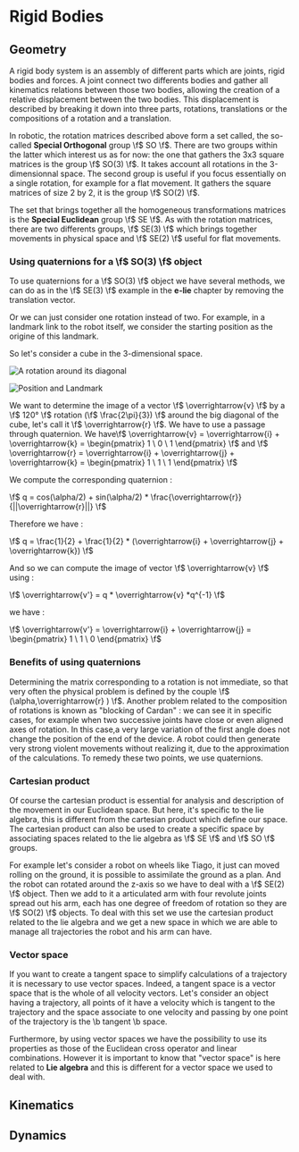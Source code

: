 # Rigid Bodies

## Geometry

A rigid body system is an assembly of different parts which are joints, rigid bodies and forces. A joint connect two differents bodies and gather all kinematics relations between those two bodies, allowing the creation of a relative displacement between the two bodies. This displacement is described by breaking it down into three parts, rotations, translations or the compositions of a rotation and a translation.

In robotic, the rotation matrices described above form a set called, the so-called **Special Orthogonal** group \f$ SO \f$. There are two groups within the latter which interest us as for now: the one that gathers the 3x3 square matrices is the group \f$ SO(3) \f$. It takes account all rotations in the 3-dimensionnal space. The second group is useful if you focus essentially on a single rotation, for example for a flat movement. It gathers the square matrices of size 2 by 2, it is the group \f$ SO(2) \f$. 

The set that brings together all the homogeneous transformations matrices is the **Special Euclidean** group \f$ SE \f$. As with the rotation matrices, there are two differents groups, \f$ SE(3) \f$ which brings together movements in physical space and \f$ SE(2) \f$ useful for flat movements. 

### Using quaternions for a \f$ SO(3) \f$ object 

To use quaternions for a \f$ SO(3) \f$ object we have several methods, we can do as in the \f$ SE(3) \f$ example in the **e-lie** chapter by removing the translation vector. 

Or we can just consider one rotation instead of two. For example, in a landmark link to the robot itself, we consider the starting position as the origine of this landmark.  

So let's consider a cube in the 3-dimensional space.


![A rotation around its diagonal](cube_rotation.gif) 


![Position and Landmark](cube-rotation_picture.jpg)


We want to determine the image of a vector \f$ \overrightarrow{v} \f$ by a \f$ 120° \f$ rotation (\f$ \frac{2\pi}{3}) \f$ around the big diagonal of the cube, let's call it \f$ \overrightarrow{r} \f$. We have to use a passage through quaternion. We have\f$ \overrightarrow{v} = \overrightarrow{i} + \overrightarrow{k} = \begin{pmatrix} 1 \\ 0 \\ 1 \end{pmatrix} \f$ and \f$ \overrightarrow{r} = \overrightarrow{i} + \overrightarrow{j} + \overrightarrow{k} = \begin{pmatrix} 1 \\ 1 \\ 1 \end{pmatrix} \f$

We compute the corresponding quaternion :

\f$ q = cos(\alpha/2) + sin(\alpha/2) * \frac{\overrightarrow{r}}{||\overrightarrow{r}||} \f$

Therefore we have :

\f$ q = \frac{1}{2} + \frac{1}{2} * (\overrightarrow{i} + \overrightarrow{j} + \overrightarrow{k}) \f$

And so we can compute the image of vector \f$ \overrightarrow{v} \f$ using :

\f$ \overrightarrow{v'} = q * \overrightarrow{v} *q^{-1} \f$

we have :

\f$ \overrightarrow{v'} = \overrightarrow{i} + \overrightarrow{j} = \begin{pmatrix} 1 \\ 1 \\ 0 \end{pmatrix} \f$


### Benefits of using quaternions

Determining the matrix corresponding to a rotation is not immediate, so that very often the physical problem is defined by the couple \f$ (\alpha,\overrightarrow{r} ) \f$. Another problem related to the composition of rotations is known as "blocking of Cardan" : we can see it in specific cases, for example when two successive joints have close or even aligned axes of rotation. In this case,a very large variation of the first angle does not change the position of the end of the device. A robot could then generate very strong violent movements without realizing it, due to the approximation of the calculations. To remedy these two points, we use quaternions.



### Cartesian product

Of course the cartesian product is essential for analysis and description of the movement in our Euclidean space. But here, it's specific to the lie algebra, this is different from the cartesian product which define our space. 
The cartesian product can also be used to create a specific space by associating spaces related to the lie algebra as \f$ SE \f$ and \f$ SO \f$ groups. 

For example let's consider a robot on wheels like Tiago, it just can moved rolling on the ground, it is possible to assimilate the ground as a plan. And the robot can rotated around the z-axis so we have to deal with a \f$ SE(2) \f$ object. Then we add to it a articulated arm with four revolute joints spread out his arm, each has one degree of freedom of rotation so they are \f$ SO(2) \f$ objects. To deal with this set we use the cartesian product related to the lie algebra and we get a new space in which we are able to manage all trajectories the robot and his arm can have.


### Vector space 

If you want to create a tangent space to simplify calculations of a trajectory it is necessary to use vector spaces. Indeed, a tangent space is a vector space that is the whole of all velocity vectors. 
Let's consider an object having a trajectory, all points of it have a velocity which is tangent to the trajectory and the space associate to one velocity and passing by one point of the trajectory is the \b tangent \b space. 


Furthermore, by using vector spaces we have the possibility to use its properties as those of the Euclidean cross operator and linear combinations.
However it is important to know that "vector space" is here related to **Lie algebra** and this is different for a vector space we used to deal with.

## Kinematics

## Dynamics
